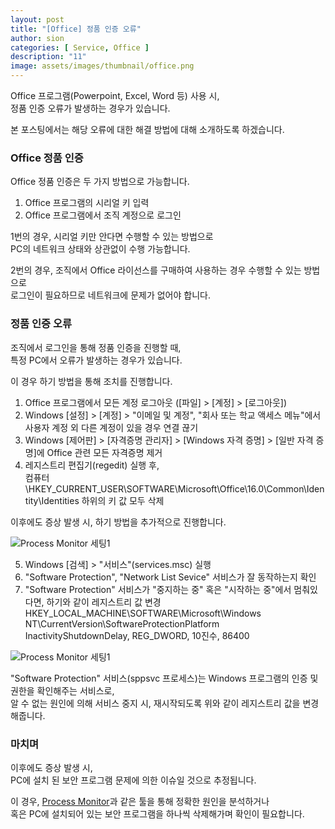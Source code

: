 ```yaml
---
layout: post
title: "[Office] 정품 인증 오류"
author: sion
categories: [ Service, Office ]
description: "11"
image: assets/images/thumbnail/office.png
---
```


Office 프로그램(Powerpoint, Excel, Word 등) 사용 시,  
정품 인증 오류가 발생하는 경우가 있습니다.  

본 포스팅에서는 해당 오류에 대한 해결 방법에 대해 소개하도록 하겠습니다.  

### Office 정품 인증

Office 정품 인증은 두 가지 방법으로 가능합니다.

1. Office 프로그램의 시리얼 키 입력
2. Office 프로그램에서 조직 계정으로 로그인

1번의 경우, 시리얼 키만 안다면 수행할 수 있는 방법으로  
PC의 네트워크 상태와 상관없이 수행 가능합니다.  

2번의 경우, 조직에서 Office 라이선스를 구매하여 사용하는 경우 수행할 수 있는 방법으로  
로그인이 필요하므로 네트워크에 문제가 없어야 합니다.  


### 정품 인증 오류

조직에서 로그인을 통해 정품 인증을 진행할 때,  
특정 PC에서 오류가 발생하는 경우가 있습니다.  

이 경우 하기 방법을 통해 조치를 진행합니다.

1. Office 프로그램에서 모든 계정 로그아웃 ([파일] > [계정] > [로그아웃])
2. Windows [설정] > [계정] > "이메일 및 계정", "회사 또는 학교 액세스 메뉴"에서 사용자 계정 외 다른 계정이 있을 경우 연결 끊기 
3. Windows [제어판] > [자격증명 관리자] > [Windows 자격 증명] > [일반 자격 증명]에 Office 관련 모든 자격증명 제거
4. 레지스트리 편집기(regedit) 실행 후,  
컴퓨터\HKEY_CURRENT_USER\SOFTWARE\Microsoft\Office\16.0\Common\Identity\Identities 하위의 키 값 모두 삭제

이후에도 증상 발생 시, 하기 방법을 추가적으로 진행합니다.

<img src="{{site.baseurl}}/assets/images/11/1.png" title="Process Monitor 세팅1">

5. Windows [검색] > "서비스"(services.msc) 실행
6. "Software Protection", "Network List Sevice" 서비스가 잘 동작하는지 확인
7. "Software Protection" 서비스가 "중지하는 중" 혹은 "시작하는 중"에서 멈춰있다면, 하기와 같이 레지스트리 값 변경  
HKEY_LOCAL_MACHINE\SOFTWARE\Microsoft\Windows NT\CurrentVersion\SoftwareProtectionPlatform
InactivityShutdownDelay, REG_DWORD, 10진수, 86400

<img src="{{site.baseurl}}/assets/images/11/2.png" title="Process Monitor 세팅1">

"Software Protection" 서비스(sppsvc 프로세스)는 Windows 프로그램의 인증 및 권한을 확인해주는 서비스로,  
알 수 없는 원인에 의해 서비스 중지 시, 재시작되도록 위와 같이 레지스트리 값을 변경해줍니다.  


### 마치며

이후에도 증상 발생 시,  
PC에 설치 된 보안 프로그램 문제에 의한 이슈일 것으로 추정됩니다.

이 경우, [Process Monitor][1]과 같은 툴을 통해 정확한 원인을 분석하거나  
혹은 PC에 설치되어 있는 보안 프로그램을 하나씩 삭제해가며 확인이 필요합니다.  


[1]: https://sixxon.github.io/operation/etc/2024/01/16/6_Process-Monitor-사용법.html